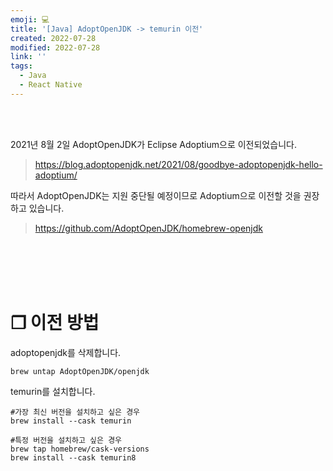 ```yaml
---
emoji: 💻
title: '[Java] AdoptOpenJDK -> temurin 이전'
created: 2022-07-28
modified: 2022-07-28
link: ''
tags:
  - Java
  - React Native
---
```

<br></br>



2021년 8월 2일 AdoptOpenJDK가 Eclipse Adoptium으로 이전되었습니다.
> https://blog.adoptopenjdk.net/2021/08/goodbye-adoptopenjdk-hello-adoptium/

따라서 AdoptOpenJDK는 지원 중단될 예정이므로 Adoptium으로 이전할 것을 권장하고 있습니다.
> https://github.com/AdoptOpenJDK/homebrew-openjdk

<br></br><br></br>





# **❐ 이전 방법**
adoptopenjdk를 삭제합니다.
```
brew untap AdoptOpenJDK/openjdk
```

temurin를 설치합니다.
```
#가장 최신 버전을 설치하고 싶은 경우
brew install --cask temurin

#특정 버전을 설치하고 싶은 경우
brew tap homebrew/cask-versions
brew install --cask temurin8
```
<br></br><br></br>
